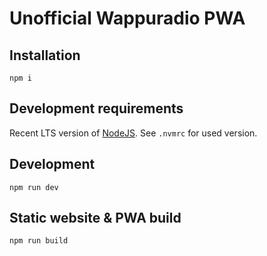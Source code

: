 # Unofficial Wappuradio PWA

## Installation

`npm i`

## Development requirements

Recent LTS version of [NodeJS](https://nodejs.org/en). See `.nvmrc` for used version.

## Development

`npm run dev`

## Static website & PWA build

`npm run build`

